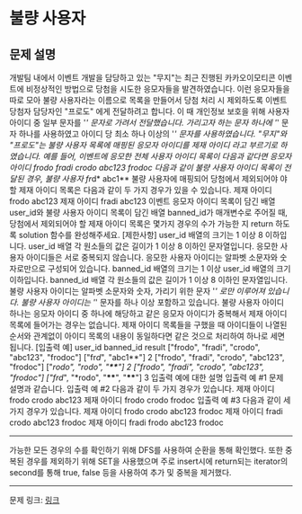# 불량 사용자

## 문제 설명

개발팀 내에서 이벤트 개발을 담당하고 있는 "무지"는 최근 진행된 카카오이모티콘 이벤트에 비정상적인 방법으로 당첨을 시도한 응모자들을 발견하였습니다. 이런 응모자들을 따로 모아 불량 사용자라는 이름으로 목록을 만들어서 당첨 처리 시 제외하도록 이벤트 당첨자 담당자인 "프로도" 에게 전달하려고 합니다. 이 때 개인정보 보호을 위해 사용자 아이디 중 일부 문자를 '_' 문자로 가려서 전달했습니다. 가리고자 하는 문자 하나에 '_' 문자 하나를 사용하였고 아이디 당 최소 하나 이상의 '*' 문자를 사용하였습니다.
"무지"와 "프로도"는 불량 사용자 목록에 매핑된 응모자 아이디를 제재 아이디 라고 부르기로 하였습니다.
예를 들어, 이벤트에 응모한 전체 사용자 아이디 목록이 다음과 같다면
응모자 아이디
frodo
fradi
crodo
abc123
frodoc
다음과 같이 불량 사용자 아이디 목록이 전달된 경우,
불량 사용자
fr*d*
abc1\*\*
불량 사용자에 매핑되어 당첨에서 제외되어야 야 할 제재 아이디 목록은 다음과 같이 두 가지 경우가 있을 수 있습니다.
제재 아이디
frodo
abc123
제재 아이디
fradi
abc123
이벤트 응모자 아이디 목록이 담긴 배열 user_id와 불량 사용자 아이디 목록이 담긴 배열 banned_id가 매개변수로 주어질 때, 당첨에서 제외되어야 할 제재 아이디 목록은 몇가지 경우의 수가 가능한 지 return 하도록 solution 함수를 완성해주세요.
[제한사항]
user_id 배열의 크기는 1 이상 8 이하입니다.
user_id 배열 각 원소들의 값은 길이가 1 이상 8 이하인 문자열입니다.
응모한 사용자 아이디들은 서로 중복되지 않습니다.
응모한 사용자 아이디는 알파벳 소문자와 숫자로만으로 구성되어 있습니다.
banned_id 배열의 크기는 1 이상 user_id 배열의 크기 이하입니다.
banned_id 배열 각 원소들의 값은 길이가 1 이상 8 이하인 문자열입니다.
불량 사용자 아이디는 알파벳 소문자와 숫자, 가리기 위한 문자 '*' 로만 이루어져 있습니다.
불량 사용자 아이디는 '*' 문자를 하나 이상 포함하고 있습니다.
불량 사용자 아이디 하나는 응모자 아이디 중 하나에 해당하고 같은 응모자 아이디가 중복해서 제재 아이디 목록에 들어가는 경우는 없습니다.
제재 아이디 목록들을 구했을 때 아이디들이 나열된 순서와 관계없이 아이디 목록의 내용이 동일하다면 같은 것으로 처리하여 하나로 세면 됩니다.
[입출력 예]
user_id banned_id result
["frodo", "fradi", "crodo", "abc123", "frodoc"] ["fr*d*", "abc1\*\*"] 2
["frodo", "fradi", "crodo", "abc123", "frodoc"] ["*rodo", "*rodo", "**\*\***"] 2
["frodo", "fradi", "crodo", "abc123", "frodoc"] ["fr*d*", "*rodo", "**\*\***", "**\*\***"] 3
입출력 예에 대한 설명
입출력 예 #1
문제 설명과 같습니다.
입출력 예 #2
다음과 같이 두 가지 경우가 있습니다.
제재 아이디
frodo
crodo
abc123
제재 아이디
frodo
crodo
frodoc
입출력 예 #3
다음과 같이 세 가지 경우가 있습니다.
제재 아이디
frodo
crodo
abc123
frodoc
제재 아이디
fradi
crodo
abc123
frodoc
제재 아이디
fradi
frodo
abc123
frodoc

---

가능한 모든 경우의 수를 확인하기 위해 DFS를 사용하여 순환을 통해 확인했다. 또한 중복된 경우를 제외하기 위해 SET을 사용했으며 주로 insert시에 return되는 iterator의 second를 통해 true, false 등을 사용하여 추가 및 중복을 제거했다.

---

문제 링크: [링크](https://school.programmers.co.kr/learn/courses/30/lessons/64064)

